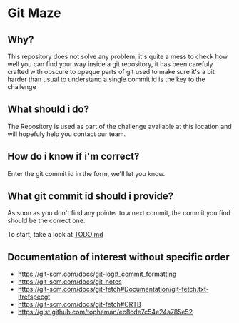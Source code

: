 # Git Maze

## Why?
This repository does not solve any problem, it's quite a mess to check how well you can find 
your way inside a git repository, it has been carefuly crafted with obscure to opaque parts 
of git used to make sure it's a bit harder than usual to understand a single commit id is 
the key to the challenge

## What should i do?
The Repository is used as part of the challenge available at this location and will hopefuly 
help you contact our team.

## How do i know if i'm correct?
Enter the git commit id in the form, we'll let you know.

## What git commit id should i provide?
As soon as you don't find any pointer to a next commit, the commit you find should be the correct one.

To start, take a look at [TODO.md](TODO.md)

## Documentation of interest without specific order
 - https://git-scm.com/docs/git-log#_commit_formatting
 - https://git-scm.com/docs/git-notes
 - https://git-scm.com/docs/git-fetch#Documentation/git-fetch.txt-ltrefspecgt
 - https://git-scm.com/docs/git-fetch#CRTB
 - https://gist.github.com/topheman/ec8cde7c54e24a785e52
